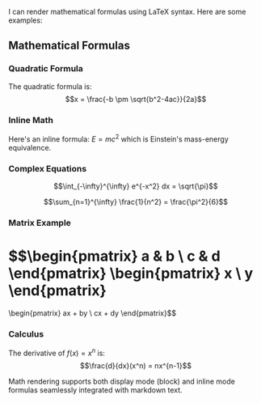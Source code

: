 I can render mathematical formulas using LaTeX syntax. Here are some examples:

## Mathematical Formulas

### Quadratic Formula
The quadratic formula is: $$x = \frac{-b \pm \sqrt{b^2-4ac}}{2a}$$

### Inline Math
Here's an inline formula: $E = mc^2$ which is Einstein's mass-energy equivalence.

### Complex Equations
$$\int_{-\infty}^{\infty} e^{-x^2} dx = \sqrt{\pi}$$

$$\sum_{n=1}^{\infty} \frac{1}{n^2} = \frac{\pi^2}{6}$$

### Matrix Example
$$\begin{pmatrix}
a & b \\
c & d
\end{pmatrix}
\begin{pmatrix}
x \\
y
\end{pmatrix}
=
\begin{pmatrix}
ax + by \\
cx + dy
\end{pmatrix}$$

### Calculus
The derivative of $f(x) = x^n$ is: $$\frac{d}{dx}(x^n) = nx^{n-1}$$

Math rendering supports both display mode (block) and inline mode formulas seamlessly integrated with markdown text.